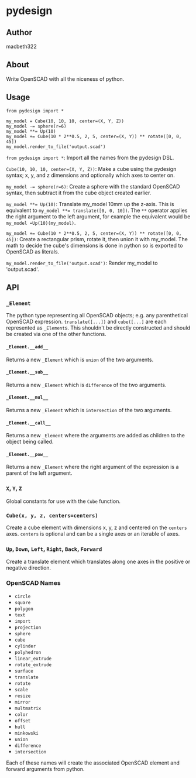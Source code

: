 # pydesign

## Author

macbeth322


## About

Write OpenSCAD with all the niceness of python.


## Usage


```
from pydesign import *

my_model = Cube(10, 10, 10, center=(X, Y, Z))
my_model -= sphere(r=6)
my_model **= Up(10)
my_model += Cube(10 * 2**0.5, 2, 5, center=(X, Y)) ** rotate([0, 0, 45])
my_model.render_to_file('output.scad')
```


`from pydesign import *`: Import all the names from the pydesign DSL.

`Cube(10, 10, 10, center=(X, Y, Z))`: Make a cube using the pydesign syntax; x,
y, and z dimensions and optionally which axes to center on.

`my_model -= sphere(r=6)`: Create a sphere with the standard OpenSCAD syntax,
then subtract it from the cube object created earlier.

`my_model **= Up(10)`: Translate my_model 10mm up the z-axis. This is
equivalent to `my_model **= translate([0, 0, 10])`. The `**` operator applies
the right argument to the left argument, for example the equivalent would be
`my_model =Up(10)(my_model)`.

`my_model += Cube(10 * 2**0.5, 2, 5, center=(X, Y)) ** rotate([0, 0, 45])`:
Create a rectangular prism, rotate it, then union it with my_model. The math to
decide the cube's dimensions is done in python so is exported to OpenSCAD as
literals.

`my_model.render_to_file('output.scad')`: Render my_model to 'output.scad'.


## API

### `_Element`

The python type representing all OpenSCAD objects; e.g. any parenthetical
OpenSCAD expression. `translate([...])` and `cube([...]` are each represented
as `_Element`s. This shouldn't be directly constructed and should be created
via one of the other functions.


#### `_Element.__add__`

Returns a new `_Element` which is `union` of the two arguments.


#### `_Element.__sub__`

Returns a new `_Element` which is `difference` of the two arguments.


#### `_Element.__mul__`

Returns a new `_Element` which is `intersection` of the two arguments.


#### `_Element.__call__`

Returns a new `_Element` where the arguments are added as children to the object
being called.


#### `_Element.__pow__`

Returns a new `_Element` where the right argument of the expression is a parent
of the left argument.


### `X`, `Y`, `Z`

Global constants for use with the `Cube` function.


### `Cube(x, y, z, centers=centers)`

Create a cube element with dimensions x, y, z and centered on the `centers`
axes. `centers` is optional and can be a single axes or an iterable of axes.


### `Up`, `Down`, `Left`, `Right`, `Back`, `Forward`

Create a translate element which translates along one axes in the positive or
negative direction.


### OpenSCAD Names

- `circle`
- `square`
- `polygon`
- `text`
- `import`
- `projection`
- `sphere`
- `cube`
- `cylinder`
- `polyhedron`
- `linear_extrude`
- `rotate_extrude`
- `surface`
- `translate`
- `rotate`
- `scale`
- `resize`
- `mirror`
- `multmatrix`
- `color`
- `offset`
- `hull`
- `minkowski`
- `union`
- `difference`
- `intersection`

Each of these names will create the associated OpenSCAD element and forward
arguments from python.
